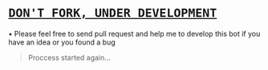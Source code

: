 # [`DON'T FORK, UNDER DEVELOPMENT`](https://github.com/PikaBotz)

• Please feel free to send pull request and help me to develop this bot if you have an idea or you found a bug
> Proccess started again...
